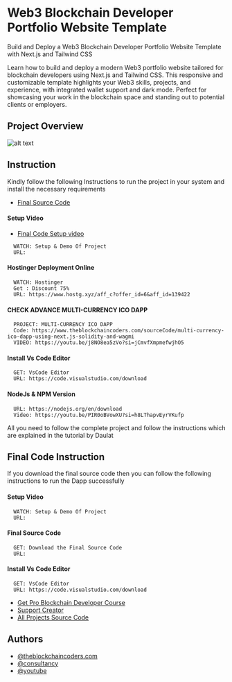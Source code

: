 # Web3 Blockchain Developer Portfolio Website Template

Build and Deploy a Web3 Blockchain Developer Portfolio Website Template with Next.js and Tailwind CSS

Learn how to build and deploy a modern Web3 portfolio website tailored for blockchain developers using Next.js and Tailwind CSS. This responsive and customizable template highlights your Web3 skills, projects, and experience, with integrated wallet support and dark mode. Perfect for showcasing your work in the blockchain space and standing out to potential clients or employers.

## Project Overview

![alt text](https://www.daulathussain.com/wp-content/uploads/2025/05/Build-and-Deploy-a-Web3-Blockchain-Developer-Portfolio-Website-Template-with-Next.js-and-Tailwind-CSS-1.jpg)

## Instruction

Kindly follow the following Instructions to run the project in your system and install the necessary requirements

- [Final Source Code]()

#### Setup Video

- [Final Code Setup video]()

```
  WATCH: Setup & Demo Of Project
  URL:
```

####  Hostinger Deployment Online

```
  WATCH: Hostinger
  Get : Discount 75%
  URL: https://www.hostg.xyz/aff_c?offer_id=6&aff_id=139422
```

#### CHECK ADVANCE MULTI-CURRENCY ICO DAPP

```
  PROJECT: MULTI-CURRENCY ICO DAPP
  Code: https://www.theblockchaincoders.com/sourceCode/multi-currency-ico-dapp-using-next.js-solidity-and-wagmi
  VIDEO: https://youtu.be/j8NO8ea5zVo?si=jCmvfXmpmefwjhO5
```

#### Install Vs Code Editor

```
  GET: VsCode Editor
  URL: https://code.visualstudio.com/download
```

#### NodeJs & NPM Version

```
  URL: https://nodejs.org/en/download
  Video: https://youtu.be/PIR0oBVowXU?si=h8LThapvEyrVKufp
```

All you need to follow the complete project and follow the instructions which are explained in the tutorial by Daulat

## Final Code Instruction

If you download the final source code then you can follow the following instructions to run the Dapp successfully

#### Setup Video

```
  WATCH: Setup & Demo Of Project
  URL:
```

#### Final Source Code

```
  GET: Download the Final Source Code
  URL:
```

#### Install Vs Code Editor

```
  GET: VsCode Editor
  URL: https://code.visualstudio.com/download
```

- [Get Pro Blockchain Developer Course](https://www.theblockchaincoders.com/pro-nft-marketplace)
- [Support Creator](https://bit.ly/Support-Creator)
- [All Projects Source Code](https://www.theblockchaincoders.com/SourceCode)

## Authors

- [@theblockchaincoders.com](https://www.theblockchaincoders.com/)
- [@consultancy](https://www.theblockchaincoders.com/consultancy)
- [@youtube](https://www.youtube.com/@daulathussain)
